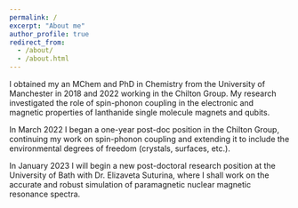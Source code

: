```yaml
---
permalink: /
excerpt: "About me"
author_profile: true
redirect_from: 
  - /about/
  - /about.html
---
```


I obtained my an MChem and PhD in Chemistry from the University of Manchester
in 2018 and 2022 working in the Chilton Group. My research investigated the
role of spin-phonon coupling in the electronic and magnetic properties of
lanthanide single molecule magnets and qubits.

In March 2022 I began a one-year post-doc position in the Chilton Group,
continuing my work on spin-phonon coupling and extending it to include the 
environmental degrees of freedom (crystals, surfaces, etc.).

In January 2023 I will begin a new post-doctoral research position at the
University of Bath with Dr. Elizaveta Suturina, where I shall work on
the accurate and robust simulation of paramagnetic nuclear magnetic
resonance spectra.